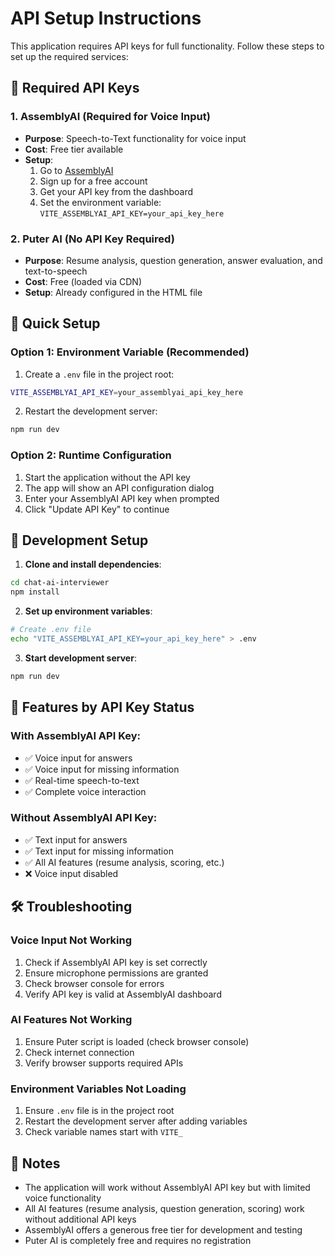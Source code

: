 # API Setup Instructions

This application requires API keys for full functionality. Follow these steps to set up the required services:

## 🔑 Required API Keys

### 1. AssemblyAI (Required for Voice Input)
- **Purpose**: Speech-to-Text functionality for voice input
- **Cost**: Free tier available
- **Setup**:
  1. Go to [AssemblyAI](https://www.assemblyai.com/)
  2. Sign up for a free account
  3. Get your API key from the dashboard
  4. Set the environment variable: `VITE_ASSEMBLYAI_API_KEY=your_api_key_here`

### 2. Puter AI (No API Key Required)
- **Purpose**: Resume analysis, question generation, answer evaluation, and text-to-speech
- **Cost**: Free (loaded via CDN)
- **Setup**: Already configured in the HTML file

## 🚀 Quick Setup

### Option 1: Environment Variable (Recommended)
1. Create a `.env` file in the project root:
```bash
VITE_ASSEMBLYAI_API_KEY=your_assemblyai_api_key_here
```

2. Restart the development server:
```bash
npm run dev
```

### Option 2: Runtime Configuration
1. Start the application without the API key
2. The app will show an API configuration dialog
3. Enter your AssemblyAI API key when prompted
4. Click "Update API Key" to continue

## 🔧 Development Setup

1. **Clone and install dependencies**:
```bash
cd chat-ai-interviewer
npm install
```

2. **Set up environment variables**:
```bash
# Create .env file
echo "VITE_ASSEMBLYAI_API_KEY=your_api_key_here" > .env
```

3. **Start development server**:
```bash
npm run dev
```

## 🎯 Features by API Key Status

### With AssemblyAI API Key:
- ✅ Voice input for answers
- ✅ Voice input for missing information
- ✅ Real-time speech-to-text
- ✅ Complete voice interaction

### Without AssemblyAI API Key:
- ✅ Text input for answers
- ✅ Text input for missing information
- ✅ All AI features (resume analysis, scoring, etc.)
- ❌ Voice input disabled

## 🛠️ Troubleshooting

### Voice Input Not Working
1. Check if AssemblyAI API key is set correctly
2. Ensure microphone permissions are granted
3. Check browser console for errors
4. Verify API key is valid at AssemblyAI dashboard

### AI Features Not Working
1. Ensure Puter script is loaded (check browser console)
2. Check internet connection
3. Verify browser supports required APIs

### Environment Variables Not Loading
1. Ensure `.env` file is in the project root
2. Restart the development server after adding variables
3. Check variable names start with `VITE_`

## 📝 Notes

- The application will work without AssemblyAI API key but with limited voice functionality
- All AI features (resume analysis, question generation, scoring) work without additional API keys
- AssemblyAI offers a generous free tier for development and testing
- Puter AI is completely free and requires no registration
